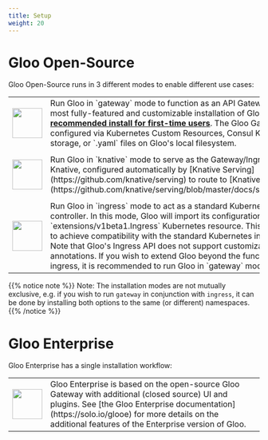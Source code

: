 ```yaml
---
title: Setup
weight: 20
---
```


# Gloo Open-Source

Gloo Open-Source runs in 3 different modes to enable different use cases:

<dic markdown=1>
<table>
  <tr height="100">
    <td width="10%">
      <a href="{{% versioned_link_path fromRoot="/installation/gateway/" %}}"><img src='{{% versioned_link_path fromRoot="/img/Gloo-01.png" %}}' width="60"/></a>
    </td>
    <td>
     Run Gloo in `gateway` mode to function as an API Gateway. This is the most fully-featured and customizable installation of Gloo, and is our <a href="{{% versioned_link_path fromRoot="/installation/gateway/" %}}"><b>recommended install for first-time users</b></a>. The Gloo Gateway can be configured via Kubernetes Custom Resources, Consul Key-Value storage, or `.yaml` files on Gloo's local filesystem.
    </td>
  </tr>
  <tr height="100">
    <td width="10%">
      <a href="{{% versioned_link_path fromRoot="/installation/knative/" %}}"><img src='{{% versioned_link_path fromRoot="/img/knative.png" %}}' width="60"/></a>
    </td>
    <td>
     Run Gloo in `knative` mode to serve as the Gateway/Ingress for Knative, configured automatically by [Knative Serving](https://github.com/knative/serving) to route to [Knative Services](https://github.com/knative/serving/blob/master/docs/spec/spec.md).
    </td>
  </tr>
  <tr height="100">
    <td width="10%">
      <a href="{{% versioned_link_path fromRoot="/installation/ingress/" %}}"><img src='{{% versioned_link_path fromRoot="/img/ingress.png" %}}' width="60"/></a>
    </td>
    <td>Run Gloo in `ingress` mode to act as a standard Kubernetes Ingress controller. In this mode, Gloo will import
        its configuration from the `extensions/v1beta1.Ingress` Kubernetes resource. This can be used to achieve compatibility with the standard Kubernetes ingress API. Note that Gloo's Ingress API does not support customization via annotations. If you wish to extend Gloo beyond the functions of basic ingress, it is recommended to run Gloo in `gateway` mode.
    </td>
  </tr>
</table>
</dic>

{{% notice note %}}
Note: The installation modes are not mutually exclusive, e.g. if you wish to run `gateway` in conjunction with `ingress`, it can be done by installing both options to the same (or different) namespaces.
{{% /notice %}}

# Gloo Enterprise

Gloo Enterprise has a single installation workflow:

<dic markdown=1>
<table>
  <tr height="100">
    <td width="10%">
      <a href="{{% versioned_link_path fromRoot="/installation/enterprise/" %}}"><img src='{{% versioned_link_path fromRoot="/img/gloo-ee.png" %}}' width="60"/></a>
    </td>
    <td>
    Gloo Enterprise is based on the open-source Gloo Gateway with additional (closed source) UI and plugins. See [the Gloo Enterprise documentation](https://solo.io/glooe) for more details on the additional features of the Enterprise version of Gloo.
    </td>
  </tr>
</table>
</dic>
